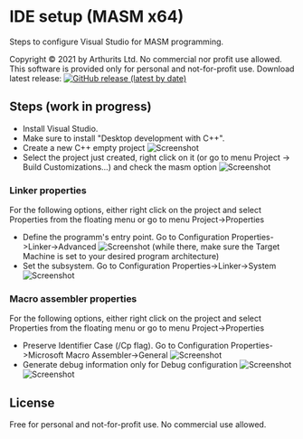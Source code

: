 # IDE setup (MASM x64)
Steps to configure Visual Studio for MASM programming.

Copyright © 2021 by Arthurits Ltd. No commercial nor profit use allowed. This software is provided only for personal and not-for-profit use.
Download latest release: [![GitHub release (latest by date)](https://img.shields.io/github/v/release/arthurits/AssemblySnippets)](https://github.com/arthurits/AssemblySnippets/releases)

## Steps (work in progress)
* Install Visual Studio.
* Make sure to install "Desktop development with C++".
* Create a new C++ empty project
![Screenshot](/Media/screenshot02.png?raw=true "Empty project")
* Select the project just created, right click on it (or go to menu Project -> Build Customizations...) and check the masm option
![Screenshot](/Media/screenshot03.png?raw=true "Target .masm")

### Linker properties
For the following options, either right click on the project and select Properties from the floating menu or go to menu Project->Properties
* Define the programm's entry point. Go to Configuration Properties->Linker->Advanced
![Screenshot](/Media/screenshot05.png?raw=true "Define entry point")
(while there, make sure the Target Machine is set to your desired program architecture)
* Set the subsystem. Go to Configuration Properties->Linker->System
![Screenshot](/Media/screenshot05.png?raw=true "Linker subsystem")

### Macro assembler properties
For the following options, either right click on the project and select Properties from the floating menu or go to menu Project->Properties
* Preserve Identifier Case (/Cp flag). Go to Configuration Properties->Microsoft Macro Assembler->General
![Screenshot](/Media/Screenshot07-Debug.png?raw=true "Preserve identifier case")
* Generate debug information only for Debug configuration
![Screenshot](/Media/Screenshot07-Debug.png?raw=true "Generate debug information")
![Screenshot](/Media/Screenshot07-Release.png?raw=true "Don't generate debug information in release mode")

## License
Free for personal and not-for-profit use.
No commercial use allowed.
